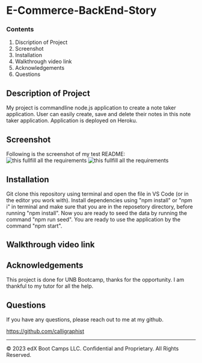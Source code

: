 # E-Commerce-BackEnd-Story

### Contents

1. Discription of Project
2. Screenshot
3. Installation 
4. Walkthrough video link
5. Acknowledgements
6. Questions

## Description of Project
   My project is commandline node.js application to create a note taker application. User can easily create, save and delete their notes in this note taker application. Application is deployed on Heroku.


## Screenshot
Following is the screenshot of my test README:
![this fullfill all the requirements](./.png)
![this fullfill all the requirements](./.png)

## Installation 

Git clone this repository using terminal and open the file in VS Code (or in the editor you work with). Install dependencies using "npm install" or "npm i" in terminal and make sure that you are in the reposetory directory, before running "npm install". Now you are ready to seed the data by running the command "npm run seed". You are ready to use the application by the command "npm start".

## Walkthrough video link



## Acknowledgements

This project is done for UNB Bootcamp, thanks for the opportunity. I am thankful to my tutor for all the help.

## Questions

If you have any questions, please reach out to me at my github.

https://github.com/calligraphist


  






---
© 2023 edX Boot Camps LLC. Confidential and Proprietary. All Rights Reserved.
